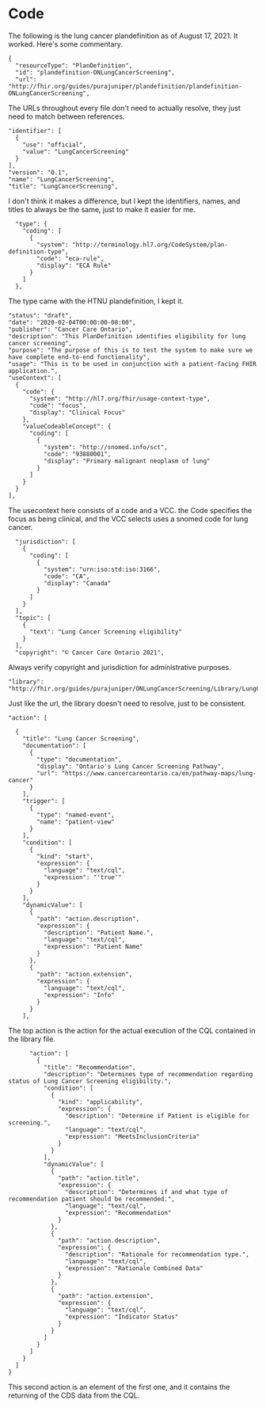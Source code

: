 # Code

The following is the lung cancer plandefinition as of August 17, 2021. It worked. Here's some commentary.



```
{
  "resourceType": "PlanDefinition",
  "id": "plandefinition-ONLungCancerScreening",
  "url": "http://fhir.org/guides/purajuniper/plandefinition/plandefinition-ONLungCancerScreening",
  ```

  The URLs throughout every file don't need to actually resolve, they just need to match between references.

  ```
  "identifier": [
    {
      "use": "official",
      "value": "LungCancerScreening"
    }
  ],
  "version": "0.1",
  "name": "LungCancerScreening",
  "title": "LungCancerScreening",
  ```

  I don't think it makes a difference, but I kept the identifiers, names, and titles to always be the same, just to make it easier for me.

```
  "type": {
    "coding": [
      {
        "system": "http://terminology.hl7.org/CodeSystem/plan-definition-type",
        "code": "eca-rule",
        "display": "ECA Rule"
      }
    ]
  },

  ```

  The type came with the HTNU plandefinition, I kept it. 

  ```
  "status": "draft",
  "date": "2020-02-04T00:00:00-08:00",
  "publisher": "Cancer Care Ontario",
  "description": "This PlanDefinition identifies eligibility for lung cancer screening",
  "purpose": "The purpose of this is to test the system to make sure we have complete end-to-end functionality",
  "usage": "This is to be used in conjunction with a patient-facing FHIR application.",
  "useContext": [
    {
      "code": {
        "system": "http://hl7.org/fhir/usage-context-type",
        "code": "focus",
        "display": "Clinical Focus"
      },
      "valueCodeableConcept": {
        "coding": [
          {
            "system": "http://snomed.info/sct",
            "code": "93880001",
            "display": "Primary malignant neoplasm of lung"
          }
        ]
      }
    }
  ],

```

The usecontext here consists of a code and a VCC. the Code specifies the focus as being clinical, and the VCC selects uses a snomed code for lung cancer. 

```
  "jurisdiction": [
    {
      "coding": [
        {
          "system": "urn:iso:std:iso:3166",
          "code": "CA",
          "display": "Canada"
        }
      ]
    }
  ],
  "topic": [
    {
      "text": "Lung Cancer Screening eligibility"
    }
  ],
  "copyright": "© Cancer Care Ontario 2021",  
  ```

Always verify copyright and jurisdiction for administrative purposes.

  ```
  "library": "http://fhir.org/guides/purajuniper/ONLungCancerScreening/Library/LungCancerScreening",
  ```

  Just like the  url, the library doesn't need to resolve, just to be consistent.

  ```
  "action": [
  
    {
      "title": "Lung Cancer Screening",
      "documentation": [
        {
          "type": "documentation",
          "display": "Ontario's Lung Cancer Screening Pathway",
          "url": "https://www.cancercareontario.ca/en/pathway-maps/lung-cancer"
        }
      ],
      "trigger": [
        {
          "type": "named-event",
          "name": "patient-view"
        }
      ],
      "condition": [
        {
          "kind": "start",
          "expression": {
            "language": "text/cql",
            "expression": "'true'"
          }
        }
      ],
      "dynamicValue": [
        {
          "path": "action.description",
          "expression": {
            "description": "Patient Name.",
            "language": "text/cql",
            "expression": "Patient Name"
          }
        },
        {
          "path": "action.extension",
          "expression": {
            "language": "text/cql",
            "expression": "Info"
          }
        }
      ],

```

The top action is the action for the actual execution of the CQL contained in the library file. 

```
      "action": [
        {
          "title": "Recommendation",
          "description": "Determines type of recommendation regarding status of Lung Cancer Screening eligibility.",
          "condition": [
            {
              "kind": "applicability",
              "expression": {
                "description": "Determine if Patient is eligible for screening.",
                "language": "text/cql",
                "expression": "MeetsInclusionCriteria"
              }
            }
          ],
          "dynamicValue": [
            {
              "path": "action.title",
              "expression": {
                "description": "Determines if and what type of recommendation patient should be recommended.",
                "language": "text/cql",
                "expression": "Recommendation"
              }
            },
            {
              "path": "action.description",
              "expression": {
                "description": "Rationale for recommendation type.",
                "language": "text/cql",
                "expression": "Rationale Combined Data"
              }
            },
            {
              "path": "action.extension",
              "expression": {
                "language": "text/cql",
                "expression": "Indicator Status"
              }
            }
          ]
        }
      ]
    }
  ]
}
```

This second action is an element of the first one, and it contains the returning of the CDS data from the CQL.
